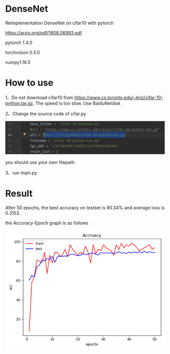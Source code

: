# DenseNet
Reimplementation DenseNet on cifar10 with pytorch

https://arxiv.org/pdf/1608.06993.pdf

pytorch 1.4.0      

torchvision 0.5.0     

numpy1.16.5  

# How to use

1、Do not download cifar10 from https://www.cs.toronto.edu/~kriz/cifar-10-python.tar.gz. The speed is too slow. Use BaiduNetdisk

2、Change the source code of cifar.py


![](support/1.png)


you should use your own filepath

3、run main.py

# Result

After 50 epochs, the best accuracy on testset is 90.34% and average loss is 0.3153.

the Accuracy-Epoch graph is as follows

![](support/result.png)

